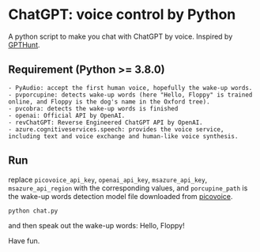 # ChatGPT: voice control by Python

A python script to make you chat with ChatGPT by voice. Inspired by [GPTHunt](https://zhuanlan.zhihu.com/p/599181411).

## Requirement (Python >= 3.8.0)
    - PyAudio: accept the first human voice, hopefully the wake-up words.
    - pvporcupine: detects wake-up words (here "Hello, Floppy" is trained online, and Floppy is the dog's name in the Oxford tree).
    - pvcobra: detects the wake-up words is finished
    - openai: Official API by OpenAI.
    - revChatGPT: Reverse Engineered ChatGPT API by OpenAI.
    - azure.cognitiveservices.speech: provides the voice service, including text and voice exchange and human-like voice synthesis.
  
## Run
replace ``picovoice_api_key``, ``openai_api_key``, ``msazure_api_key``, ``msazure_api_region`` with the corresponding values, and ``porcupine_path`` is the wake-up words detection model file downloaded from [picovoice](https://console.picovoice.ai).


```
python chat.py
```

and then speak out the wake-up words: Hello, Floppy!

Have fun.


